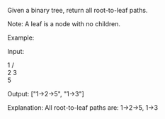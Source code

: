 Given a binary tree, return all root-to-leaf paths.

Note: A leaf is a node with no children.

Example:

Input:

1
/ \
2 3
\
 5

Output: ["1->2->5", "1->3"]

Explanation: All root-to-leaf paths are: 1->2->5, 1->3
